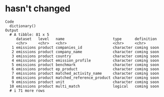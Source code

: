 # hasn't changed

    Code
      dictionary()
    Output
      # A tibble: 81 x 5
         dataset   level   name                      type      definition 
         <chr>     <chr>   <chr>                     <chr>     <chr>      
       1 emissions product companies_id              character coming soon
       2 emissions product company_name              character coming soon
       3 emissions product country                   character coming soon
       4 emissions product emission_profile          character coming soon
       5 emissions product benchmark                 character coming soon
       6 emissions product ep_product                character coming soon
       7 emissions product matched_activity_name     character coming soon
       8 emissions product matched_reference_product character coming soon
       9 emissions product unit                      character coming soon
      10 emissions product multi_match               logical   coming soon
      # i 71 more rows

